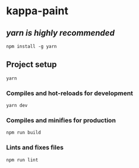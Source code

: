 # kappa-paint

## *yarn is highly recommended*
`npm install -g yarn`

## Project setup
```
yarn
```

### Compiles and hot-reloads for development
```
yarn dev
```

### Compiles and minifies for production
```
npm run build
```

### Lints and fixes files
```
npm run lint
```
